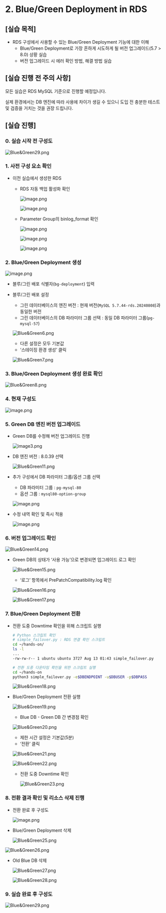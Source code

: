 # 2. Blue/Green Deployment in RDS

## [실습 목적]

- RDS 구성에서 사용할 수 있는 Blue/Green Deployment 기능에 대한 이해
    - Blue/Green Deployment로 가장 흔하게 시도하게 될 버전 업그레이드(5.7 > 8.0) 상황 실습
    - 버전 업그레이드 시 에러 확인 방법, 해결 방법 실습

## [실습 진행 전 주의 사항]

모든 실습은 RDS MySQL 기준으로 진행할 예정입니다.

실제 환경에서는 DB 엔진에 따라 사용에 차이가 생길 수 있으니 도입 전 충분한 테스트 및 검증을 거치는 것을 권장 드립니다.

## [실습 진행]

### 0. 실습 시작 전 구성도

![Blue&Green29.png](Blue&Green29.png)

### 1. 사전 구성 요소 확인

- 이전 실습에서 생성한 RDS
    - RDS 자동 백업 활성화 확인
        
        ![image.png](Blue&Green2.png)
        
        ![image.png](DB%20Monitoring3.png)
        
    - Parameter Group의 binlog_format 확인
        
        ![image.png](Blue&Green3.png)
        
        ![image.png](DB%20Monitoring7.png)
        
        ![image.png](Blue&Green4.png)
        

### 2. Blue/Green Deployment 생성

![image.png](Blue&Green5.png)

- 블루/그린 배포 식별자(`bg-deployment`) 입력
- 블루/그린 배포 설정
    - 그린 데이터베이스의 엔진 버전 : 현재 버전(`MySQL 5.7.44-rds.20240808`)과 동일한 버전
    - 그린 데이터베이스의 DB 파라미터 그룹 선택 : 동일 DB 파라미터 그룹(`pg-mysql-57`)
    
    ![Blue&Green6.png](Blue&Green6.png)
    
    - 다른 설정은 모두 기본값
    - ‘스테이징 환경 생성’ 클릭
    
    ![Blue&Green7.png](Blue&Green7.png)
    

### 3. Blue/Green Deployment 생성 완료 확인

![Blue&Green8.png](Blue&Green8.png)

### 4. 현재 구성도

![image.png](Blue&Green9.png)

### 5. Green DB 엔진 버전 업그레이드

- Green DB를 수정해 버전 업그레이드 진행
    
    ![image3.png](Blue&Green10.png)
    
- DB 엔진 버전 : 8.0.39 선택
    
    ![Blue&Green11.png](Blue&Green11.png)
    
- 추가 구성에서 DB 파라미터 그룹/옵션 그룹 선택
    - DB 파라미터 그룹 : `pg-mysql-80`
    - 옵션 그룹 : `mysql80-option-group`
    
    ![image.png](Blue&Green12.png)
    

- 수정 내역 확인 및 즉시 적용
    
    ![image.png](Blue&Green13.png)
    

### 6. 버전 업그레이드 확인

![Blue&Green14.png](Blue&Green14.png)

- Green DB의 상태가 ‘사용 가능’으로 변경되면 업그레이드 로그 확인
    
    ![Blue&Green15.png](Blue&Green15.png)
    
    - ‘로그’ 항목에서 PrePatchCompatibility.log 확인
    
    ![Blue&Green16.png](Blue&Green16.png)
    
    ![Blue&Green17.png](Blue&Green17.png)
    

### 7. Blue/Green Deployment 전환

- 전환 도중 Downtime 확인을 위해 스크립트 실행
    
    ```bash
    # Python 스크립트 확인
    # simple_failover.py : RDS 연결 확인 스크립트
    cd ~/hands-on/
    ls -l
    ...
    -rw-rw-r-- 1 ubuntu ubuntu 3727 Aug 13 01:43 simple_failover.py
    
    # 전환 도중 다운타임 확인을 위한 스크립트 실행
    cd ~/hands-on
    python3 simple_failover.py -e$DBENDPOINT -u$DBUSER -p$DBPASS
    ```
    
    ![Blue&Green18.png](Blue&Green18.png)
    
- Blue/Green Deployment 전환 실행
    
    ![Blue&Green19.png](Blue&Green19.png)
    
    - Blue DB - Green DB 간 변경점 확인
    
    ![Blue&Green20.png](Blue&Green20.png)
    
    - 제한 시간 설정은 기본값(5분)
    - ‘전환’ 클릭
    
    ![Blue&Green21.png](Blue&Green21.png)
    
    ![Blue&Green22.png](Blue&Green22.png)
    
    - 전환 도중 Downtime 확인
        
        ![Blue&Green23.png](Blue&Green23.png)
        

### 8. 전환 결과 확인 및 리소스 삭제 진행

- 전환 완료 후 구성도
    
    ![image.png](Blue&Green24.png)
    

- Blue/Green Deployment 삭제
    
    ![Blue&Green25.png](Blue&Green25.png)
    

![Blue&Green26.png](Blue&Green26.png)

- Old Blue DB 삭제
    
    ![Blue&Green27.png](Blue&Green27.png)
    
    ![Blue&Green28.png](Blue&Green28.png)
    

### 9. 실습 완료 후 구성도

![Blue&Green29.png](Blue&Green29.png)



